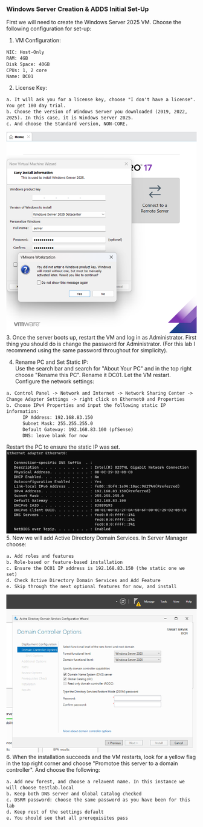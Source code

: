 ### Windows Server Creation & ADDS Initial Set-Up
First we will need to create the Windows Server 2025 VM. Choose the following configuration for set-up:
1. VM Configuration:
```
NIC: Host-Only
RAM: 4GB
Disk Space: 40GB
CPUs: 1, 2 core
Name: DC01
```
2. License Key:  
```
a. It will ask you for a license key, choose "I don't have a license". You get 180 day trial.  
b. Choose the version of Windows Server you downloaded (2019, 2022, 2025). In this case, it is Windows Server 2025.  
c. And choose the Standard version, NON-CORE.
```
![license key screenshot](https://github.com/nickbruggen90/LabsVol8021Q/blob/main/Project%201.1%3A%20Active%20Directory%20and%20Windows%2010%20Integration/Images/Screenshot%202025-06-10%20140539.png)  
3. Once the server boots up, restart the VM and log in as Administrator. First thing you should do is change the password for Administrator. (For this lab I recommend using the same password throughout for simplicity).  


4. Rename PC and Set Static IP:  
Use the search bar and search for "About Your PC" and in the top right choose "Rename this PC". Rename it DC01. Let the VM restart.  
Configure the network settings:  
```
a. Control Panel -> Network and Internet -> Network Sharing Center -> Change Adapter Settings -> right click on Ethernet0 and Properties  
b. Choose IPv4 Properties and input the following static IP information:
      IP Address: 192.168.83.150
      Subnet Mask: 255.255.255.0
      Default Gateway: 192.168.83.100 (pfSense)
      DNS: leave blank for now
```
Restart the PC to ensure the static IP was set.  
![cmd ipconfig](https://github.com/nickbruggen90/LabsVol8021Q/blob/main/Project%201.1%3A%20Active%20Directory%20and%20Windows%2010%20Integration/Images/Screenshot%202025-06-10%20144719.png)  
5. Now we will add Active Directory Domain Services. In Server Manager choose:
```
a. Add roles and features
b. Role-based or feature-based installation
c. Ensure the DC01 IP address is 192.168.83.150 (the static one we set)
d. Check Active Directory Domain Services and Add Feature
e. Skip through the next optional features for now, and install
```
![yellow flag picture](https://github.com/nickbruggen90/LabsVol8021Q/blob/main/Project%201.1%3A%20Active%20Directory%20and%20Windows%2010%20Integration/Images/Screenshot%202025-06-10%20151452.png)  
6. When the installation succeeds and the VM restarts, look for a yellow flag in the top right corner and choose "Promotoe this server to a domain controller". And choose the following:
```
a. Add new forest, and choose a relavent name. In this instance we will choose testlab.local
b. Keep both DNS server and Global Catalog checked
c. DSRM password: choose the same password as you have been for this lab
d. Keep rest of the settings default
e. You should see that all prerequisites pass
```

